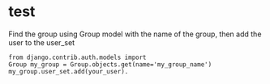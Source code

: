 # test  
<p>Find the group using Group model with the name of the group, then add the user to the user_set</p>

<code class="language-python">from django.contrib.auth.models import Group
my_group = Group.objects.get(name='my_group_name') 
my_group.user_set.add(your_user).
